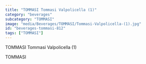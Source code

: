 ```yaml
---
title: "TOMMASI Tommasi Valpolicella (1)"
category: "beverages"
subcategory: "TOMMASI"
image: "media/Beverages/TOMMASI/Tommasi-Valpolicella-(1).jpg"
id: "beverages-tommasi-812"
tags: ["TOMMASI"]
---
```


TOMMASI Tommasi Valpolicella (1)

TOMMASI
